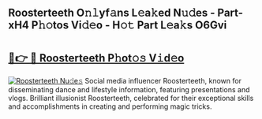 ## Roosterteeth O𝚗𝚕yf𝚊ns L𝚎a𝚔ed N𝚞𝚍es - Part-xH4 P𝚑𝚘tos Vi𝚍𝚎o - H𝚘𝚝 Part L𝚎a𝚔s O6Gvi

# <h2><a href="http://kf8o9lm.oniu.top/?m=Roosterteeth">🔗👉 🔴 Roosterteeth P𝚑ot𝚘𝚜 V𝚒d𝚎o</a></h2>

[![Roosterteeth Nu𝚍e𝚜](https://i.imgur.com/0qMVB7G.gif)](http://kf8o9lm.oniu.top/?m=Roosterteeth)
Social media influencer Roosterteeth, known for disseminating dance and lifestyle information, featuring presentations and vlogs. Brilliant illusionist Roosterteeth, celebrated for their exceptional skills and accomplishments in creating and performing magic tricks.  

